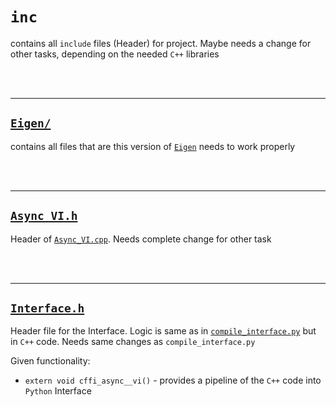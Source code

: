 # `inc`

contains all `include` files (Header) for project. Maybe needs a change for other tasks, depending on the needed `C++` libraries

<br/><br/>

-------

## <a href='Eigen/' target='_blank'>`Eigen/`</a>

contains all files that are this version of <a href='http://eigen.tuxfamily.org/index.php?title=Main_Page' target='_blank'>`Eigen`</a> needs to work properly

<br/><br/>

-------

## <a href='Async_VI.h' target='_blank'>`Async_VI.h`</a>

Header of <a href='../src/Async_VI.cpp' target='_blank'>`Async_VI.cpp`</a>. Needs complete change for other task

<br/><br/>

-------

## <a href='Interface.h' target='_blank'>`Interface.h`</a>

Header file for the Interface. Logic is same as in <a href='../../../backend/compile_interface.py' target='_blank'>`compile_interface.py`</a> but in `C++` code. Needs same changes as `compile_interface.py`

Given functionality:
- `extern void cffi_async__vi()` - provides a pipeline of the `C++` code into `Python` Interface